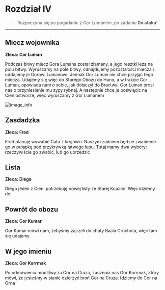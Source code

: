 # Rozdział IV
> Rozpoczyna się po pogadaniu z Cor Lumanem, po zadaniu **Do ataku!**

----


## Miecz wojownika ##
**Zleca: Cor Luman**

Podczas bitwy miecz Gora Lumana został złamany, a jego resztki leżą na polu bitwy. Wyruszamy na pole bitwy, odnajdujemy pozostałości miecza i oddajemy je Gorowi Lumanowi. Jednak Gor Luman nie chce przyjąć tego miecza. Udajemy się więc do Starego Obozu do Huno, a w trakcie Cor Luman, opowiada nam o sobie, jak dołaczył do Bractwa. Gor Luman prosi nas o przyniesienie mu zypy rybnej. A następnie chce je poświęcic na Cieniostworze, więc wyruszamy z Gor Lumanem

![image_info](https://imgur.com/tl77EkV.png)


## Zasdadzka  ##
**Zleca: Fred**

Fred planuję wywabić Cato z kryjówki. Naszym zadniem będzie zwabienie go w pułapkę pod przykrywką łatwego łupu. Tutaj mamy dwa wybory: rzeczywiście go zwabić, lub go uprzedzić


## Lista ##
**Zleca: Diego**

Diego jeden z Cieni potrzebuję nowej listy ze Starej Kopalni. Więc idziemy do 


## ##


## Powrót do obozu ##
**Zleca: Gor Kumar**

Gor Kumar mówi nam, żebyśmy zajrzeli do chaty Baala Cruchota, więc tam się udajemy

## W jego imieniu ##
**Zleca: Gor Korrmak**

Po odmówieniu modlitwy za Cor na Cruza, zaczepia nas Gor Korrmak, który mówi, że jesteśmy w stanie dzierżyć broń Gor na Cruza. Idziemy do Cor na Orna


